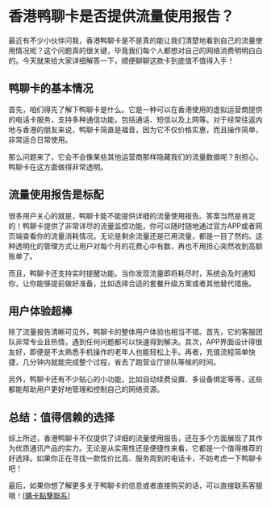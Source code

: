 # 香港鸭聊卡是否提供流量使用报告？

最近有不少小伙伴问我，香港鸭聊卡是不是真的能让我们清楚地看到自己的流量使用情况呢？这个问题真的很关键，毕竟我们每个人都想对自己的网络消费明明白白的。今天就来给大家详细解答一下，顺便聊聊这款卡到底值不值得入手！

## 鸭聊卡的基本情况

首先，咱们得先了解下鸭聊卡是什么。它是一种可以在香港使用的虚拟运营商提供的电话卡服务，支持多种通信功能，包括通话、短信以及上网等。对于经常往返内地与香港的朋友来说，鸭聊卡简直是福音，因为它不仅价格实惠，而且操作简单，非常适合日常使用。

那么问题来了，它会不会像某些其他运营商那样隐藏我们的流量数据呢？别担心，鸭聊卡在这方面做得非常透明。

## 流量使用报告是标配

很多用户关心的就是，鸭聊卡能不能提供详细的流量使用报告。答案当然是肯定的！鸭聊卡提供了非常详尽的流量监控功能，你可以随时随地通过官方APP或者网页端查看你的流量消耗情况。无论是剩余流量还是已用流量，都是一目了然的。这种透明化的管理方式让用户对每个月的花费心中有数，再也不用担心突然收到高额账单了。

而且，鸭聊卡还支持实时提醒功能。当你发现流量即将耗尽时，系统会及时通知你，让你能够提前做好准备，比如选择合适的套餐升级方案或者其他替代措施。

## 用户体验超棒

除了流量报告清晰可见外，鸭聊卡的整体用户体验也相当不错。首先，它的客服团队非常专业且热情，遇到任何问题都可以快速得到解决。其次，APP界面设计得很友好，即便是不太熟悉手机操作的老年人也能轻松上手。再者，充值流程简单快捷，几分钟内就能完成整个过程，省去了跑营业厅排队等候的时间。

另外，鸭聊卡还有不少贴心的小功能，比如自动续费设置、多设备绑定等等，这些都能帮助用户更好地管理和控制自己的网络资源。

## 总结：值得信赖的选择

综上所述，香港鸭聊卡不仅提供了详细的流量使用报告，还在多个方面展现了其作为优质通讯产品的实力。无论是从实用性还是便捷性来看，它都是一个值得推荐的好选择。如果你正在寻找一款性价比高、服务周到的电话卡，不妨考虑一下鸭聊卡吧！

最后，如果你想了解更多关于鸭聊卡的信息或者直接购买的话，可以直接联系客服哦！[[購卡點擊聯系](https://t.me/s/SXDXQF)]
